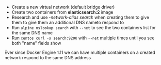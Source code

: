 - Create a new virtual network (default bridge driver)
- Create two containers from **elasticsearch:2** image
- Research and use *-network-alias search* when creating them to give them
to give them an additional DNS nameto respond to
- Run `alpine nslookup search` with `--net` to see the two containers 
list for the same DNS name
- Run `centos curl -s search:9200` with `--net` multiple times until you see
both "name" fields show

Ever since Docker Engine 1.11 we can have multiple containers on a created network
respond to the same DNS address